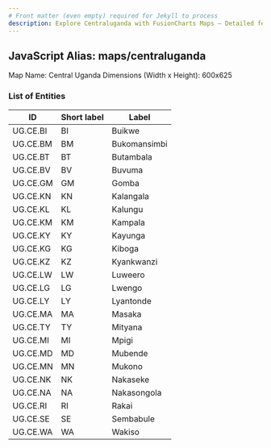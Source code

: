```yaml
---
# Front matter (even empty) required for Jekyll to process
description: Explore Centraluganda with FusionCharts Maps – Detailed features for seamless integration. Try now & enhance your data visualization today! 
---
```


## JavaScript Alias: maps/centraluganda

Map Name: Central Uganda
Dimensions (Width x Height): 600x625

### List of Entities

| ID       | Short label | Label        |
| -------- | ----------- | ------------ |
| UG.CE.BI | BI          | Buikwe       |
| UG.CE.BM | BM          | Bukomansimbi |
| UG.CE.BT | BT          | Butambala    |
| UG.CE.BV | BV          | Buvuma       |
| UG.CE.GM | GM          | Gomba        |
| UG.CE.KN | KN          | Kalangala    |
| UG.CE.KL | KL          | Kalungu      |
| UG.CE.KM | KM          | Kampala      |
| UG.CE.KY | KY          | Kayunga      |
| UG.CE.KG | KG          | Kiboga       |
| UG.CE.KZ | KZ          | Kyankwanzi   |
| UG.CE.LW | LW          | Luweero      |
| UG.CE.LG | LG          | Lwengo       |
| UG.CE.LY | LY          | Lyantonde    |
| UG.CE.MA | MA          | Masaka       |
| UG.CE.TY | TY          | Mityana      |
| UG.CE.MI | MI          | Mpigi        |
| UG.CE.MD | MD          | Mubende      |
| UG.CE.MN | MN          | Mukono       |
| UG.CE.NK | NK          | Nakaseke     |
| UG.CE.NA | NA          | Nakasongola  |
| UG.CE.RI | RI          | Rakai        |
| UG.CE.SE | SE          | Sembabule    |
| UG.CE.WA | WA          | Wakiso       |
